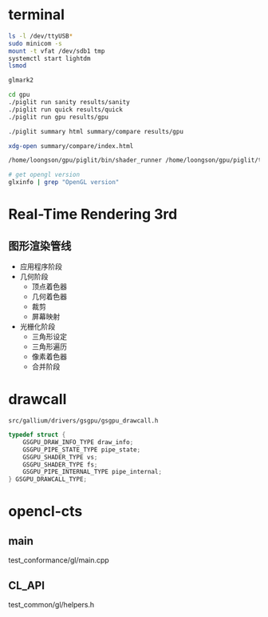 # terminal

```bash
ls -l /dev/ttyUSB*
sudo minicom -s
mount -t vfat /dev/sdb1 tmp
systemctl start lightdm
lsmod

glmark2

cd gpu
./piglit run sanity results/sanity
./piglit run quick results/quick
./piglit run gpu results/gpu

./piglit summary html summary/compare results/gpu

xdg-open summary/compare/index.html

/home/loongson/gpu/piglit/bin/shader_runner /home/loongson/gpu/piglit/test/spec/arb_compute_shader/execution/basic-ssbo.shader_test -auto -fbo

# get opengl version
glxinfo | grep "OpenGL version"
```

# Real-Time Rendering 3rd
## 图形渲染管线
- 应用程序阶段
- 几何阶段
    - 顶点着色器
    - 几何着色器
    - 裁剪
    - 屏幕映射
- 光栅化阶段
    - 三角形设定
    - 三角形遍历
    - 像素着色器
    - 合并阶段

# drawcall
``src/gallium/drivers/gsgpu/gsgpu_drawcall.h``
```c
typedef struct {                                                                    
    GSGPU_DRAW_INFO_TYPE draw_info;                                                 
    GSGPU_PIPE_STATE_TYPE pipe_state;                                               
    GSGPU_SHADER_TYPE vs;                                                           
    GSGPU_SHADER_TYPE fs;                                                           
    GSGPU_PIPE_INTERNAL_TYPE pipe_internal;                                         
} GSGPU_DRAWCALL_TYPE;                                                              

```

# opencl-cts
## main
test_conformance/gl/main.cpp
## CL_API
test_common/gl/helpers.h